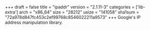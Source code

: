 +++
draft = false
title = "ipaddr"
version = "2.1.11-3"
categories = ['lib-extra']
arch = "x86_64"
size = "28212"
usize = "141058"
sha1sum = "72a978d847fc453c2ef99768c8546022211a9573"
+++
Google's IP address manipulation library.